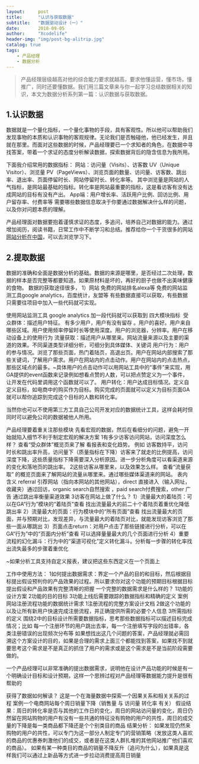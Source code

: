 ```yaml
---
layout:     post
title:      "认识与获取数据"
subtitle:   "数据驱动设计（一）"
date:       2018-09-05
author:     "Xcodelife"
header-img: "img/post-bg-alitrip.jpg"
catalog: true
tags:
    - 产品经理
    - 数据分析
---
```

>产品经理层级越高对他的综合能力要求就越高，要求他懂运营，懂市场，懂推广，同时还要懂数据。我们用三篇文章来与你一起学习总结数据相关的知识，本文为数据分析系列第一篇：认识数据与获取数据。

## 1.认识数据
数据就是一个量化指标，一个量化事物的手段，具有客观性。所以他可以帮助我们发现事物的本质和认识事物的客观规律。无论我们是否触碰他，他已经发生，并且就在那里。而面对这些数据的时候，产品经理要已一个求知者的角色，在数据中寻找答案，带着一个求证的态度分析解读数据，探索数据背后的隐含信息为我所用。

下面我介绍常用的数据指标：
网站：访问量（Visits）、访客数 UV（Unique Visitor）、浏览量 PV（PageViews）、浏览页面的数量、访问量、访客数、跳出率、退出率、页面停留时长、网站停留时长、转化率等。
其中浏览量是网站的人气指标，是网站最基础的指标。转化率是网站最重要的指标，这是看访客有没有达成网站的目标有没有产出。
App端：用户增长率、活跃用户比例、回访比例、用户留存率、付费率等
需要哪些数据信息取决于你要通过数据解决什么样的问题，以及你对问题本质的理解。

产品经理面对数据要抱着谨慎求证的态度，多追问，培养自己对数据的能力。通过增加阅历，阅读书籍，日常工作中不断学习和总结。推荐给你一个干货很多的网站[网站分析在中国](http://www.chinawebanalytics.cn/)，可以去浏览学习下。

## 2.提取数据
数据的准确和全面是数据分析的基础。数据的来源是哪里，是否经过二次处理，数据的样本是否完整等都要知道。如果原材料是坏的，再好的厨子也做不出美味健康的食物。
数据的获取途径很多，
1）网站
免费的网站排名alexa等
免费的网站监测工具google analytics，百度统计，友盟等
有些数据直接可以获取，有些数据只需要往项目中加入一些代码就可实现。

使用网站监测工具 google analytics 加一段代码就可以获取到 四大模块指标 
受众群体：描述用户特征。 有多少用户，用户有没有留存 。用户的喜好。用户来自哪些区域。用户使用频率停留时长等使用深度。用户的浏览器，分辨率。用户在移动设备上的使用行为
流量获取：描述用户从哪里来。网站流量来源以及主要的渠道的效果。不同渠道类型详细分析，可细分到具体媒体、关键词
用户行为：用户的参与情况。浏览了那些页面，热门着陆页，高退出页。用户在网站内部搜索了那些关键词，了解用户需求。用户在网站内的点击动作。用户在网站内的点击热点，那些区域点的最多。~具体用户的点击动作可以用网站工具中的“事件”来实现，用GA提供的event函数来记录例如想看点赞的人数，可以把点赞定义为一个事件，让开发在代码里调用这个函数就可以了。
用户转化：用户达成目标情况。定义自定义目标，如电商中的购买作为目标。购买完成的页面就可以定义为目标页面GA就可以帮你追踪到完成这个目标的人数和转化率。

当然你也可以不使用第三方工具自己公司开发对应的数据统计工具，这样会耗时但同时可以避免公司的数据被他人所用。





产品经理要着重关注那些模块
先看宏观的数据，然后在看细分的问题，避免一开始就陷入细节不利于制定宏观的解决方案
1有多少访客访问网站，访问深度怎么样？
查看“受众群体”概览页来了解  看报表和变化趋势。
例如 访客数持平，访问时长和跳出率升高，访问量下（质量指标在下降）访客来了就走的比例提高，访问深度下降，这些质量指标下降需要深入分析原因。进一步分析角度可以看渠道来源的变化和落地页的跳出率。
2这些访客从哪里来，以及效果怎么样。
查看“流量获取” 的概览页面来了解网站的流量从哪里来。通过哪些媒体渠道来的网站。
表内含义 referral 引荐网站（指向本网站的其他网站），direct 直接进入（输入网址，收藏夹）通过回访，organic search自然搜索 ，paid search付费搜索，other 广告  通过跳出率衡量渠道效果
3访客在网站上做了什么？
1）流量最大的着陆页：可以在GA“行为”模块的“着陆页”查看 找出流量最大的前二十个着陆页着重优化降低跳出率
2）流量最大的页面：行为模块中的“所有页面”查看 找出流量最大的页面，并与预期对比，发现差异，与流量最大的着陆页对比，就能发现访客浏览了那些一面从哪跳出
3）页面点击return：对用户点击了那些链接进行分析，可以在GA“行为”中的“页面内分析”查看 可以选择量量最大的几个页面进行分析
4）重要流程的幻化漏斗：行为中的“渠道可视化”定义转化漏斗。分析每一步骤的转化率找出流失最多的步骤着重优化

~如果分析工具支持自定义报表，建议把这些东西定义在一个页面上

工作中使用方法：
1如何提出数据需求：界定一个产品的目的和目标，然后根据目标提出假设预判你的产品效果的过程。所以要求你对这个功能的预期目标根据目标提出假设和产品效果有完整清晰的把握
一个完整的数据需求是什么样的？
1功能的设计方案
2功能的目的目标
3功能上线后需要跟踪的数据指标和精确的定义
案例 网站注册流程功能的数据统计需求 
1注册流程的完整方案设计文档 
2做这个功能的以及让所有新用户快速完成注册流程，并正确提供所需的必要个人信息 
3所需指标的定义 
围绕2中的目标设计所需要数据指标，思考那些数据指标可以描述目标完成情况；比如 每一个注册环节的用户跳出去率，每一个注册填写字段的出错率，各类注册错误的出现频次分布等
如果想找出这几个问题的答案，产品经理就必需回溯这个方案设计的目的，如果是合理的需求上面三个都能找到答案，如果找不到就要思考这个需求是不是真正的抓住了用户的需求或是这个需求是不是当前阶段需要做的。

一个产品经理可以非常准确的提出数据需求，说明他在设计产品功能的时候是有一个明确设计目标和设计预期，这样一个思辨过程对产品经理等数据能力提升是很有帮助的


获得了数据如何解读？
这是一个在海量数据中探索一个因果关系和相关关系的过程
案例一个电商网站每个周日销量下降（销售量 与 访问量 转化率 有关） 
假设结果：周日的转化率是否与其他的工作日的变化，周日的网站访问量的变化，周日仍然留在网站购物的用户有没有一些共通的特征没有购物的用户的共性，周日的成交量的下降是每一类商品都下降还是个个别类目的商品 
结果分析： 
如果发现仍然来购物的用户的共性，可以专门为这一部分人制定专门的营销策略（发放这类人喜欢的商品的优惠券刺激他们的成交，或者是在这类人群扎堆的其他网站推广他们喜欢的商品）。
如果有某一种类目的商品的销量不降反升（追问为什么），如果真是这样我们可以通过上新品等方式进一步拉动消费提高周日销量

